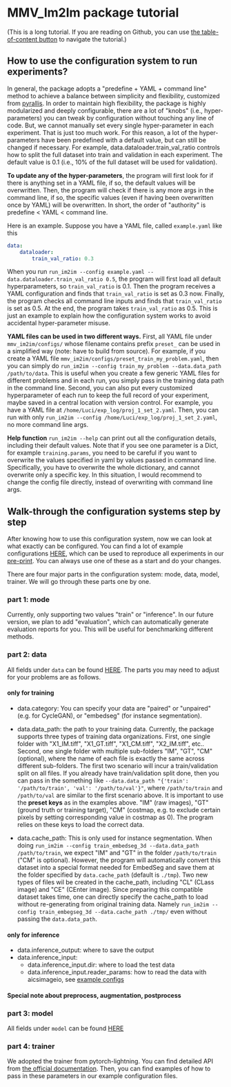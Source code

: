 # MMV_Im2Im package tutorial

(This is a long tutorial. If you are reading on Github, you can use [the table-of-content button](https://github.blog/changelog/2021-04-13-table-of-contents-support-in-markdown-files/) to navigate the tutorial.)

## How to use the configuration system to run experiments?

In general, the package adopts a "predefine + YAML + command line" method to achieve a balance between simplicity and flexibility, customized from [pyrallis](https://eladrich.github.io/pyrallis/). In order to maintain high flexibility, the package is highly modularized and deeply configurable, there are a lot of "knobs" (i.e., hyper-parameters) you can tweak by configuration without touching any line of code. But, we cannot manually set every single hyper-parameter in each experiment. That is just too much work. For this reason, a lot of the hyper-parameters have been predefined with a default value, but can still be changed if necessary. For example, data.dataloader.train_val_ratio controls how to split the full dataset into train and validation in each experiment. The default value is 0.1 (i.e., 10% of the full dataset will be used for validation).

**To update any of the hyper-parameters**, the program will first look for if there is anything set in a YAML file, if so, the default values will be overwritten. Then, the program will check if there is any more args in the command line, if so, the specific values (even if having been overwritten once by YAML) will be overwritten. In short, the order of "authority" is predefine < YAML < command line. 

Here is an example. Suppose you have a YAML file, called `example.yaml` like this

```yaml
data:
    dataloader:
        train_val_ratio: 0.3
```

When you run `run_im2im --config example.yaml --data.dataloader.train_val_ratio 0.5`, the program will first load all default hyperparameters, so `train_val_ratio` is 0.1. Then the program receives a YAML configuration and finds that `train_val_ratio` is set as 0.3 now. Finally, the program checks all command line inputs and finds that `train_val_ratio` is set as 0.5. At the end, the program takes `train_val_ratio` as 0.5. This is just an example to explain how the configuration system works to avoid accidental hyper-parameter misuse. 

**YAML files can be used in two different ways.** First, all YAML file under `mmv_im2im/configs/` whose filename contains prefix `preset_` can be used in a simplified way (note: have to build from source). For example, if you create a YAML file `mmv_im2im/configs/preset_train_my_problem.yaml`, then you can simply do `run_im2im --config train_my_problem --data.data_path /path/to/data`. This is useful when you create a few generic YAML files for different problems and in each run, you simply pass in the training data path in the command line. Second, you can also put every customized hyperparameter of each run to keep the full record of your experiment, maybe saved in a central location with version control. For example, you have a YAML file at `/home/Luci/exp_log/proj_1_set_2.yaml`. Then, you can run with only `run_im2im --config /home/Luci/exp_log/proj_1_set_2.yaml`, no more command line args.


**Help function**
`run_im2im --help` can print out all the configuration details, including their default values. Note that if you see one parameter is a Dict, for example `training.params`, you need to be careful if you want to overwrite the values specified in yaml by values passed in command line. Specifically, you have to overwrite the whole dictionary, and cannot overwrite only a specific key. In this situation, I would recommend to change the config file directly, instead of overwriting with command line args.  


## Walk-through the configuration systems step by step

After knowing how to use this configuration system, now we can look at what exactly can be configured. You can find a lot of example configurations [HERE](https://github.com/MMV-Lab/mmv_im2im/tree/main/paper_configs), which can be used to reproduce all experiments in our [pre-print](https://arxiv.org/abs/2209.02498). You can always use one of these as a start and do your changes. 


There are four major parts in the configuration system: mode, data, model, trainer. We will go through these parts one by one. 

### part 1: mode

Currently, only supporting two values "train" or "inference". In our future version, we plan to add "evaluation", which can automatically generate evaluation reports for you. This will be useful for benchmarking different methods.

### part 2: data

All fields under `data` can be found [HERE](https://github.com/MMV-Lab/mmv_im2im/blob/main/mmv_im2im/configs/config_base.py#L250). The parts you may need to adjust for your problems are as follows.


#### only for training

* data.category: You can specify your data are "paired" or "unpaired" (e.g. for CycleGAN), or "embedseg" (for instance segmentation).

* data.data_path: the path to your training data. Currently, the package supports three types of training data organizations. First, one single folder with "X1_IM.tiff", "X1_GT.tiff", "X1_CM.tiff", "X2_IM.tiff", etc.. Second, one single folder with multiple sub-folders "IM", "GT", "CM" (optional), where the name of each file is exactly the same across different sub-folders. The first two scenario will incur a train/validation split on all files. If you already have train/validation split done, then you can pass in the something like `--data.data_path "{'train': '/path/to/train', 'val': '/path/to/val'}"`, where `/path/to/train` and `/path/to/val` are similar to the first scenario above. It is important to use the **preset keys** as in the examples above. "IM" (raw images), "GT" (ground truth or training target), "CM" (costmap, e.g. to exclude certain pixels by setting corresponding value in costmap as 0). The program relies on these keys to load the correct data.

* data.cache_path: This is only used for instance segmentation. When doing `run_im2im --config train_embedseg_3d --data.data_path /path/to/train`, we expect "IM" and "GT" in the folder `/path/to/train` ("CM" is optional). However, the program will automatically convert this dataset into a special format needed for EmbedSeg and save them at the folder specified by `data.cache_path` (default is `./tmp`). Two new types of files wil be created in the cache_path, including "CL" (CLass image) and "CE" (CEnter image). Since preparing this compatible dataset takes time, one can directly specify the cache_path to load without re-generating from original training data. Namely `run_im2im --config train_embegseg_3d --data.cache_path ./tmp/` even without passing the `data.data_path`.  


#### only for inference

* data.inference_output: where to save the output
* data.inference_input:
    * data.inference_input.dir: where to load the test data
    * data.inference_input.reader_params: how to read the data with aicsimageio, see [example configs](https://github.com/MMV-Lab/mmv_im2im/tree/main/paper_configs)


#### Special note about preprocess, augmentation, postprocess


### part 3: model

All fields under `model` can be found [HERE](https://github.com/MMV-Lab/mmv_im2im/blob/main/mmv_im2im/configs/config_base.py#L288)


### part 4: trainer

We adopted the trainer from pytorch-lightning. You can find detailed API from [the official documentation](https://pytorch-lightning.readthedocs.io/en/stable/common/trainer.html#trainer-class-api). Then, you can find examples of how to pass in these parameters in our example configuration files.